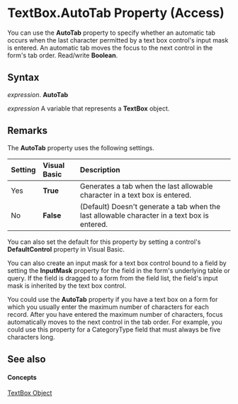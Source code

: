 
# TextBox.AutoTab Property (Access)

You can use the  **AutoTab** property to specify whether an automatic tab occurs when the last character permitted by a text box control's input mask is entered. An automatic tab moves the focus to the next control in the form's tab order. Read/write **Boolean**.


## Syntax

 _expression_. **AutoTab**

 _expression_ A variable that represents a **TextBox** object.


## Remarks

The  **AutoTab** property uses the following settings.



|**Setting**|**Visual Basic**|**Description**|
|:-----|:-----|:-----|
|Yes|**True**|Generates a tab when the last allowable character in a text box is entered.|
|No|**False**|(Default) Doesn't generate a tab when the last allowable character in a text box is entered.|
You can also set the default for this property by setting a control's  **DefaultControl** property in Visual Basic.

You can also create an input mask for a text box control bound to a field by setting the  **InputMask** property for the field in the form's underlying table or query. If the field is dragged to a form from the field list, the field's input mask is inherited by the text box control.

You could use the  **AutoTab** property if you have a text box on a form for which you usually enter the maximum number of characters for each record. After you have entered the maximum number of characters, focus automatically moves to the next control in the tab order. For example, you could use this property for a CategoryType field that must always be five characters long.


## See also


#### Concepts


[TextBox Object](d74fbe9a-0d40-7d28-956f-a2bfd0cfee45.md)
